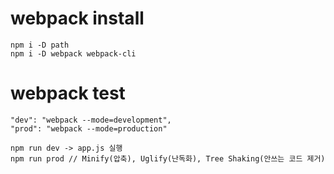 # webpack install

```
npm i -D path
npm i -D webpack webpack-cli
```

# webpack test

```
"dev": "webpack --mode=development",
"prod": "webpack --mode=production"

npm run dev -> app.js 실행
npm run prod // Minify(압축), Uglify(난독화), Tree Shaking(안쓰는 코드 제거)
```
